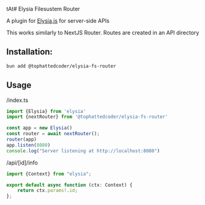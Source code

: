 tAt# Elysia Filesustem Router

A plugin for [Elysia.js](https://elysiajs.com/) for server-side APIs

This works similarly to NextJS Router. Routes are created in an API directory

## Installation:

```bash
bun add @tophattedcoder/elysia-fs-router
```

## Usage

/index.ts

```typescript
import {Elysia} from 'elysia'
import {nextRouter} from '@tophattedcoder/elysia-fs-router'

const app = new Elysia()
const router = await nextRouter();
router(app)
app.listen(8080)
console.log("Server listening at http://localhost:8080")
```

/api/[id]/info

```typescript
import {Context} from "elysia";

export default async function (ctx: Context) {
    return ctx.params!.id;
};
```